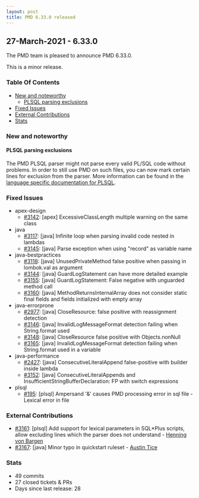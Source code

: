 ```yaml
---
layout: post
title: PMD 6.33.0 released
---
```


## 27-March-2021 - 6.33.0

The PMD team is pleased to announce PMD 6.33.0.

This is a minor release.

### Table Of Contents

* [New and noteworthy](#new-and-noteworthy)
    * [PLSQL parsing exclusions](#plsql-parsing-exclusions)
* [Fixed Issues](#fixed-issues)
* [External Contributions](#external-contributions)
* [Stats](#stats)

### New and noteworthy

#### PLSQL parsing exclusions

The PMD PLSQL parser might not parse every valid PL/SQL code without problems.
In order to still use PMD on such files, you can now mark certain lines for exclusion from
the parser. More information can be found in the [language specific documentation for PLSQL](pmd_languages_plsql.html).

### Fixed Issues

*   apex-design
    *   [#3142](https://github.com/pmd/pmd/issues/3142): \[apex] ExcessiveClassLength multiple warning on the same class
*   java
    *   [#3117](https://github.com/pmd/pmd/issues/3117): \[java] Infinite loop when parsing invalid code nested in lambdas
    *   [#3145](https://github.com/pmd/pmd/issues/3145): \[java] Parse exception when using "record" as variable name
*   java-bestpractices
    *   [#3118](https://github.com/pmd/pmd/issues/3118): \[java] UnusedPrivateMethod false positive when passing in lombok.val as argument
    *   [#3144](https://github.com/pmd/pmd/issues/3144): \[java] GuardLogStatement can have more detailed example
    *   [#3155](https://github.com/pmd/pmd/pull/3155): \[java] GuardLogStatement: False negative with unguarded method call
    *   [#3160](https://github.com/pmd/pmd/issues/3160): \[java] MethodReturnsInternalArray does not consider static final fields and fields initialized with empty array
*   java-errorprone
    *   [#2977](https://github.com/pmd/pmd/issues/2977): \[java] CloseResource: false positive with reassignment detection
    *   [#3146](https://github.com/pmd/pmd/issues/3146): \[java] InvalidLogMessageFormat detection failing when String.format used
    *   [#3148](https://github.com/pmd/pmd/issues/3148): \[java] CloseResource false positive with Objects.nonNull
    *   [#3165](https://github.com/pmd/pmd/issues/3165): \[java] InvalidLogMessageFormat detection failing when String.format used in a variable
*   java-performance
    *   [#2427](https://github.com/pmd/pmd/issues/2427): \[java] ConsecutiveLiteralAppend false-positive with builder inside lambda
    *   [#3152](https://github.com/pmd/pmd/issues/3152): \[java] ConsecutiveLiteralAppends and InsufficientStringBufferDeclaration: FP with switch expressions
*   plsql
    *   [#195](https://github.com/pmd/pmd/issues/195): \[plsql] Ampersand '&' causes PMD processing error in sql file - Lexical error in file

### External Contributions

*   [#3161](https://github.com/pmd/pmd/pull/3161): \[plsql] Add support for lexical parameters in SQL*Plus scripts, allow excluding lines which the parser does not understand - [Henning von Bargen](https://github.com/hvbtup)
*   [#3167](https://github.com/pmd/pmd/pull/3167): \[java] Minor typo in quickstart ruleset - [Austin Tice](https://github.com/AustinTice)

### Stats
* 49 commits
* 27 closed tickets & PRs
* Days since last release: 28
